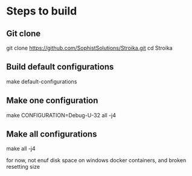 ﻿# Steps to build

## Git clone

git clone https://github.com/SophistSolutions/Stroika.git
cd Stroika

## Build default configurations

make default-configurations

## Make one configuration

make CONFIGURATION=Debug-U-32 all -j4

## Make all configurations

make all -j4

for now, not enuf disk space on windows docker containers, and broken resetting size
